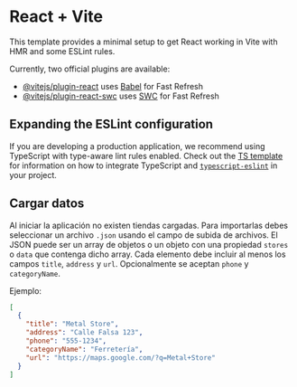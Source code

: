 # React + Vite

This template provides a minimal setup to get React working in Vite with HMR and some ESLint rules.

Currently, two official plugins are available:

- [@vitejs/plugin-react](https://github.com/vitejs/vite-plugin-react/blob/main/packages/plugin-react) uses [Babel](https://babeljs.io/) for Fast Refresh
- [@vitejs/plugin-react-swc](https://github.com/vitejs/vite-plugin-react/blob/main/packages/plugin-react-swc) uses [SWC](https://swc.rs/) for Fast Refresh

## Expanding the ESLint configuration

If you are developing a production application, we recommend using TypeScript with type-aware lint rules enabled. Check out the [TS template](https://github.com/vitejs/vite/tree/main/packages/create-vite/template-react-ts) for information on how to integrate TypeScript and [`typescript-eslint`](https://typescript-eslint.io) in your project.

## Cargar datos

Al iniciar la aplicación no existen tiendas cargadas. Para importarlas debes
seleccionar un archivo `.json` usando el campo de subida de archivos. El JSON
puede ser un array de objetos o un objeto con una propiedad `stores` o `data`
que contenga dicho array. Cada elemento debe incluir al menos los campos
`title`, `address` y `url`. Opcionalmente se aceptan `phone` y `categoryName`.

Ejemplo:

```json
[
  {
    "title": "Metal Store",
    "address": "Calle Falsa 123",
    "phone": "555-1234",
    "categoryName": "Ferretería",
    "url": "https://maps.google.com/?q=Metal+Store"
  }
]
```
